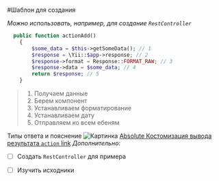 #Шаблон для создания

*Можно использовать, например, для создание `RestController`*

```php
  public function actionAdd()
    {
        $some_data = $this->getSomeData(); // 1
        $response = \Yii::$app->response; // 2 
        $response->format = Response::FORMAT_RAW; // 3 
        $response->data = $some_data; // 4
        return $response; // 5
    }
```
> 1. Получаем данные
> 2. Берем компонент
> 3. Устанавливаем форматирование
> 4. Устанавливаем дату
> 5. Отправляем ко всем ебеням

Типы ответа и пояснение
![Картинка](https://github.com/rainnogame/TestScheduleCreator/raw/master/!examples/0.res/images/answer_types.png)
[Absolute Костомизация вывода результата `action` link](https://github.com/rainnogame/learning/blob/master/docs/какая-то%20херня%20на%20нашем/response/addCustomResponce.md)
*Дополнительно:*
- [ ] Создать `RestController` для примера
- [ ] Изучить исходники

